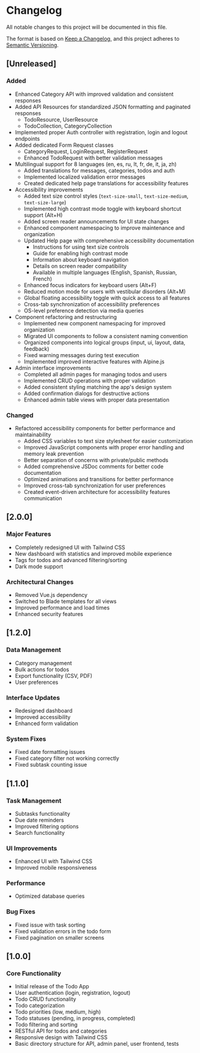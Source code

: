 # Changelog

All notable changes to this project will be documented in this file.

The format is based on [Keep a Changelog](https://keepachangelog.com/en/1.0.0/),
and this project adheres to [Semantic Versioning](https://semver.org/spec/v2.0.0.html).

## [Unreleased]

### Added
- Enhanced Category API with improved validation and consistent responses
- Added API Resources for standardized JSON formatting and paginated responses
  - TodoResource, UserResource
  - TodoCollection, CategoryCollection
- Implemented proper Auth controller with registration, login and logout endpoints
- Added dedicated Form Request classes
  - CategoryRequest, LoginRequest, RegisterRequest
  - Enhanced TodoRequest with better validation messages
- Multilingual support for 8 languages (en, es, ru, lt, fr, de, it, ja, zh)
  - Added translations for messages, categories, todos and auth
  - Implemented localized validation error messages
  - Created dedicated help page translations for accessibility features
- Accessibility improvements
  - Added text size control styles (`text-size-small`, `text-size-medium`, `text-size-large`)
  - Implemented high contrast mode toggle with keyboard shortcut support (Alt+H)
  - Added screen reader announcements for UI state changes
  - Enhanced component namespacing to improve maintenance and organization
  - Updated Help page with comprehensive accessibility documentation
    - Instructions for using text size controls
    - Guide for enabling high contrast mode
    - Information about keyboard navigation
    - Details on screen reader compatibility
    - Available in multiple languages (English, Spanish, Russian, French)
  - Enhanced focus indicators for keyboard users (Alt+F)
  - Reduced motion mode for users with vestibular disorders (Alt+M)
  - Global floating accessibility toggle with quick access to all features
  - Cross-tab synchronization of accessibility preferences
  - OS-level preference detection via media queries
- Component refactoring and restructuring
  - Implemented new component namespacing for improved organization
  - Migrated UI components to follow a consistent naming convention
  - Organized components into logical groups (input, ui, layout, data, feedback)
  - Fixed warning messages during test execution
  - Implemented improved interactive features with Alpine.js
- Admin interface improvements
  - Completed all admin pages for managing todos and users
  - Implemented CRUD operations with proper validation
  - Added consistent styling matching the app's design system
  - Added confirmation dialogs for destructive actions
  - Enhanced admin table views with proper data presentation

### Changed
- Refactored accessibility components for better performance and maintainability
  - Added CSS variables to text size stylesheet for easier customization
  - Improved JavaScript components with proper error handling and memory leak prevention
  - Better separation of concerns with private/public methods
  - Added comprehensive JSDoc comments for better code documentation
  - Optimized animations and transitions for better performance
  - Improved cross-tab synchronization for user preferences
  - Created event-driven architecture for accessibility features communication

## [2.0.0]

### Major Features
- Completely redesigned UI with Tailwind CSS
- New dashboard with statistics and improved mobile experience
- Tags for todos and advanced filtering/sorting
- Dark mode support

### Architectural Changes
- Removed Vue.js dependency
- Switched to Blade templates for all views
- Improved performance and load times
- Enhanced security features

## [1.2.0]

### Data Management
- Category management
- Bulk actions for todos
- Export functionality (CSV, PDF)
- User preferences

### Interface Updates
- Redesigned dashboard
- Improved accessibility
- Enhanced form validation

### System Fixes
- Fixed date formatting issues
- Fixed category filter not working correctly
- Fixed subtask counting issue

## [1.1.0]

### Task Management
- Subtasks functionality
- Due date reminders
- Improved filtering options
- Search functionality

### UI Improvements
- Enhanced UI with Tailwind CSS
- Improved mobile responsiveness

### Performance
- Optimized database queries

### Bug Fixes
- Fixed issue with task sorting
- Fixed validation errors in the todo form
- Fixed pagination on smaller screens

## [1.0.0]

### Core Functionality
- Initial release of the Todo App
- User authentication (login, registration, logout)
- Todo CRUD functionality 
- Todo categorization
- Todo priorities (low, medium, high)
- Todo statuses (pending, in progress, completed)
- Todo filtering and sorting
- RESTful API for todos and categories
- Responsive design with Tailwind CSS
- Basic directory structure for API, admin panel, user frontend, tests